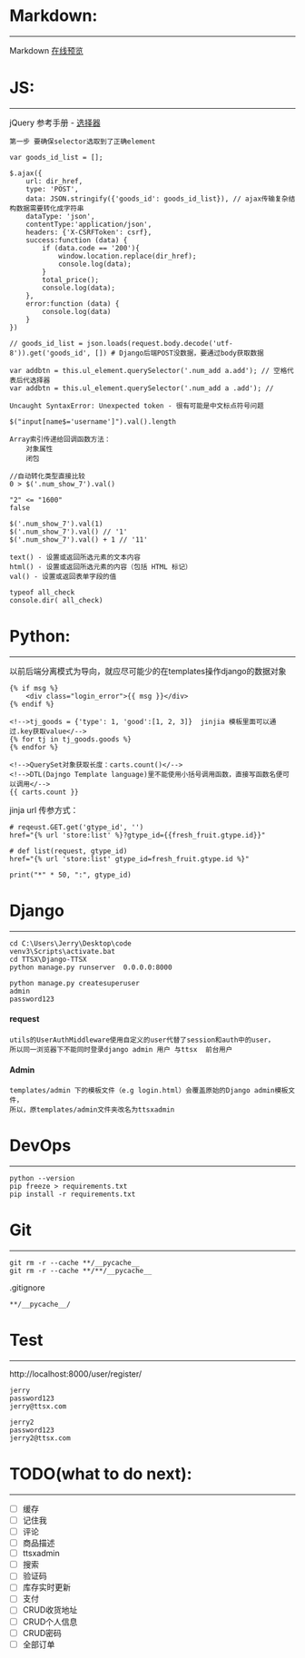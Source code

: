 
# Markdown:
--------------------------

Markdown [在线预览](http://mahua.jser.me/ "Markdown 在线预览")  


# JS:
--------------------------

jQuery 参考手册 - [选择器](http://www.w3school.com.cn/jquery/jquery_ref_selectors.asp "选择器")  
```
第一步 要确保selector选取到了正确element
```

```
var goods_id_list = [];

$.ajax({
    url: dir_href,
    type: 'POST',
    data: JSON.stringify({'goods_id': goods_id_list}), // ajax传输复杂结构数据需要转化成字符串
    dataType: 'json',
    contentType:'application/json',
    headers: {'X-CSRFToken': csrf},
    success:function (data) {
        if (data.code == '200'){
			window.location.replace(dir_href);
			console.log(data);
        }
        total_price();
        console.log(data);
    },
    error:function (data) {
        console.log(data)
    }
})

// goods_id_list = json.loads(request.body.decode('utf-8')).get('goods_id', []) # Django后端POST没数据，要通过body获取数据

```

```
var addbtn = this.ul_element.querySelector('.num_add a.add'); // 空格代表后代选择器
var addbtn = this.ul_element.querySelector('.num_add a .add'); //
```

```
Uncaught SyntaxError: Unexpected token - 很有可能是中文标点符号问题
```

```jquery
$("input[name$='username']").val().length
```

```
Array索引传递给回调函数方法：  
    对象属性  
    闭包  
```

```
//自动转化类型直接比较
0 > $('.num_show_7').val()

"2" <= "1600"
false

$('.num_show_7').val(1)
$('.num_show_7').val() // '1'
$('.num_show_7').val() + 1 // '11'
```

```
text() - 设置或返回所选元素的文本内容
html() - 设置或返回所选元素的内容（包括 HTML 标记）
val() - 设置或返回表单字段的值
```

```
typeof all_check
console.dir( all_check)
```

# Python:
---------------------------
以前后端分离模式为导向，就应尽可能少的在templates操作django的数据对象
```jinja2
{% if msg %}
	<div class="login_error">{{ msg }}</div>
{% endif %}

<!-->tj_goods = {'type': 1, 'good':[1, 2, 3]}  jinjia 模板里面可以通过.key获取value</-->
{% for tj in tj_goods.goods %}  
{% endfor %}

<!-->QuerySet对象获取长度：carts.count()</-->
<!-->DTL(Dajngo Template language)里不能使用小括号调用函数，直接写函数名便可以调用</-->
{{ carts.count }} 
```

jinja url 传参方式：
```
# reqeust.GET.get('gtype_id', '')
href="{% url 'store:list' %}?gtype_id={{fresh_fruit.gtype.id}}"

# def list(request, gtype_id)
href="{% url 'store:list' gtype_id=fresh_fruit.gtype.id %}"

```


```
print("*" * 50, ":", gtype_id)
```

# Django
---------------------------

```shell
cd C:\Users\Jerry\Desktop\code
venv3\Scripts\activate.bat
cd TTSX\Django-TTSX
python manage.py runserver  0.0.0.0:8000

python manage.py createsuperuser
admin
password123
```


#### request

	utils的UserAuthMiddleware使用自定义的user代替了session和auth中的user，
	所以同一浏览器下不能同时登录django admin 用户 与ttsx  前台用户


#### Admin

	templates/admin 下的模板文件（e.g login.html）会覆盖原始的Django admin模板文件，
	所以，原templates/admin文件夹改名为ttsxadmin



# DevOps
---------------------------

```shell
python --version
pip freeze > requirements.txt
pip install -r requirements.txt
```


# Git
---------------------------

```git
git rm -r --cache **/__pycache__
git rm -r --cache **/**/__pycache__
```

.gitignore
```
**/__pycache__/
```


# Test
---------------------------

http://localhost:8000/user/register/
```
jerry
password123
jerry@ttsx.com

jerry2
password123
jerry2@ttsx.com
```


# TODO(what to do next):
-----------------------------
- [ ] 缓存  
- [ ] 记住我   
- [ ] 评论  
- [ ] 商品描述  
- [ ] ttsxadmin  
- [ ] 搜索  
- [ ] 验证码  
- [ ] 库存实时更新  
- [ ] 支付
- [ ] CRUD收货地址
- [ ] CRUD个人信息
- [ ] CRUD密码
- [ ] 全部订单
